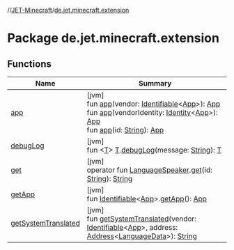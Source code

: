 //[JET-Minecraft](../../index.md)/[de.jet.minecraft.extension](index.md)

# Package de.jet.minecraft.extension

## Functions

| Name | Summary |
|---|---|
| [app](app.md) | [jvm]<br>fun [app](app.md)(vendor: [Identifiable](../../../JET-Native/-j-e-t--native/de.jet.library.tool.smart.identification/-identifiable/index.md)&lt;[App](../de.jet.minecraft.structure.app/-app/index.md)&gt;): [App](../de.jet.minecraft.structure.app/-app/index.md)<br>fun [app](app.md)(vendorIdentity: [Identity](../../../JET-Native/-j-e-t--native/de.jet.library.tool.smart.identification/-identity/index.md)&lt;[App](../de.jet.minecraft.structure.app/-app/index.md)&gt;): [App](../de.jet.minecraft.structure.app/-app/index.md)<br>fun [app](app.md)(id: [String](https://kotlinlang.org/api/latest/jvm/stdlib/kotlin/-string/index.html)): [App](../de.jet.minecraft.structure.app/-app/index.md) |
| [debugLog](debug-log.md) | [jvm]<br>fun &lt;[T](debug-log.md)&gt; [T](debug-log.md).[debugLog](debug-log.md)(message: [String](https://kotlinlang.org/api/latest/jvm/stdlib/kotlin/-string/index.html)): [T](debug-log.md) |
| [get](get.md) | [jvm]<br>operator fun [LanguageSpeaker](../de.jet.minecraft.runtime.app/-language-speaker/index.md).[get](get.md)(id: [String](https://kotlinlang.org/api/latest/jvm/stdlib/kotlin/-string/index.html)): [String](https://kotlinlang.org/api/latest/jvm/stdlib/kotlin/-string/index.html) |
| [getApp](get-app.md) | [jvm]<br>fun [Identifiable](../../../JET-Native/-j-e-t--native/de.jet.library.tool.smart.identification/-identifiable/index.md)&lt;[App](../de.jet.minecraft.structure.app/-app/index.md)&gt;.[getApp](get-app.md)(): [App](../de.jet.minecraft.structure.app/-app/index.md) |
| [getSystemTranslated](get-system-translated.md) | [jvm]<br>fun [getSystemTranslated](get-system-translated.md)(vendor: [Identifiable](../../../JET-Native/-j-e-t--native/de.jet.library.tool.smart.identification/-identifiable/index.md)&lt;[App](../de.jet.minecraft.structure.app/-app/index.md)&gt;, address: [Address](../../../JET-Native/-j-e-t--native/de.jet.library.tool.smart.positioning/-address/index.md)&lt;[LanguageData](../de.jet.minecraft.runtime.lang/-language-data/index.md)&gt;): [String](https://kotlinlang.org/api/latest/jvm/stdlib/kotlin/-string/index.html) |
